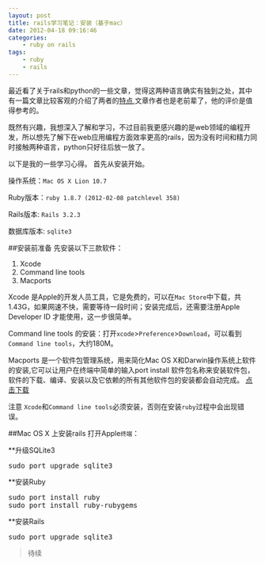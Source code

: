 ```yaml
--- 
layout: post
title: rails学习笔记：安装（基于mac）
date: 2012-04-18 09:16:46
categories:
    - ruby on rails
tags:
    - ruby
    - rails 
---
```

最近看了关于rails和python的一些文章，觉得这两种语言确实有独到之处，其中有一篇文章比较客观的介绍了两者的[特点](http://robbin.iteye.com/blog/444015),文章作者也是老前辈了，他的评价是值得参考的。

既然有兴趣，我想深入了解和学习，不过目前我更感兴趣的是web领域的编程开发，所以想先了解下在web应用编程方面效率更高的rails，因为没有时间和精力同时接触两种语言，python只好往后放一放了。

以下是我的一些学习心得。
首先从安装开始。

<span class="label label-info">操作系统</span>：`Mac OS X Lion 10.7`

<span class="label label-info">Ruby版本</span>：`ruby 1.8.7 (2012-02-08 patchlevel 358)`

<span class="label label-info">Rails版本</span>: `Rails 3.2.3`

<span class="label label-info">数据库版本</span>: `sqlite3`

##安装前准备
先安装以下三款软件：

1. Xcode
2. Command line tools
3. Macports

<span class="label label-info">Xcode</span> 是Apple的开发人员工具，它是免费的，可以在`Mac Store`中下载，共1.43G，如果网速不快，需要等待一段时间；安装完成后，还需要注册Apple Developer ID 才能使用，这一步很简单。

<span class="label label-info">Command line tools</span> 的安装：打开`xcode`>`Preference`>`Download`，可以看到`Command line tools`，大约180M。

<span class="label label-info">Macports</span> 是一个软件包管理系统，用来简化Mac OS X和Darwin操作系统上软件的安装,它可以让用户在终端中简单的输入port install 软件包名称来安装软件包，软件的下载、编译、安装以及它依赖的所有其他软件包的安装都会自动完成。
<a class="btn" href="http://www.macports.org/install.php">点击下载</a>

<span class="label label-important">注意</span> `Xcode`和`Command line tools`必须安装，否则在安装`ruby`过程中会出现错误。

##Mac OS X 上安装rails
打开Apple`终端`：

**升级SQLite3
<pre class="prettyprint">
sudo port upgrade sqlite3
</pre>

**安装Ruby
<pre class="prettyprint linenums">
sudo port install ruby
sudo port install ruby-rubygems
</pre>

**安装Rails
<pre class="prettyprint linenums">
sudo port upgrade sqlite3
</pre>
>待续
